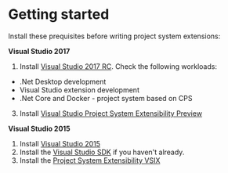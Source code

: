 Getting started
===============

Install these prequisites before writing project system extensions:

**Visual Studio 2017**

1. Install [Visual Studio 2017 RC](https://www.visualstudio.com/vs/visual-studio-2017-rc/). Check the following workloads:
 * .Net Desktop development
 * Visual Studio extension development
 * .Net Core and Docker - project system based on CPS
3. Install [Visual Studio Project System Extensibility Preview](https://visualstudiogallery.msdn.microsoft.com/43691584-1f0f-46da-adaf-a07c290c1e6e)

**Visual Studio 2015**

1. Install [Visual Studio 2015][VS]
1. Install the [Visual Studio SDK][VSSDK] if you haven't already.
2. Install the [Project System Extensibility VSIX][VSIX]

 [VS]: https://www.visualstudio.com/en-us/downloads/visual-studio-2015-downloads-vs.aspx
 [VSSDK]: https://go.microsoft.com/fwlink/?LinkId=615455
 [VSIX]: http://aka.ms/vsprojectsystemextensibilityvsix
